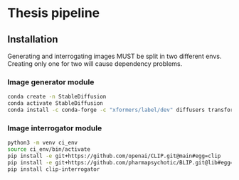 # Thesis pipeline

## Installation

Generating and interrogating images MUST be split in two different envs.
Creating only one for two will cause dependency problems.

### Image generator module

```bash
conda create -n StableDiffusion
conda activate StableDiffusion
conda install -c conda-forge -c "xformers/label/dev" diffusers transformers accelerate ftfy tqdm xformers
```

### Image interrogator module

```bash
python3 -m venv ci_env
source ci_env/bin/activate
pip install -e git+https://github.com/openai/CLIP.git@main#egg=clip
pip install -e git+https://github.com/pharmapsychotic/BLIP.git@lib#egg=blip
pip install clip-interrogator
```